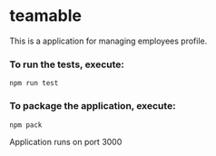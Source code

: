 # teamable
This is a application for managing employees profile.

### To run the tests, execute:

    npm run test

### To package the application, execute:

    npm pack

Application runs on port 3000
